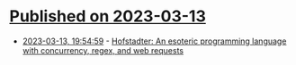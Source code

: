 # [Published on 2023-03-13](index.md)

* [2023-03-13, 19:54:59](https://lobste.rs/s/iyublc/hofstadter_esoteric_programming) - [Hofstadter: An esoteric programming language with concurrency, regex, and web requests](https://austinhenley.com/blog/hofstadter.html)
